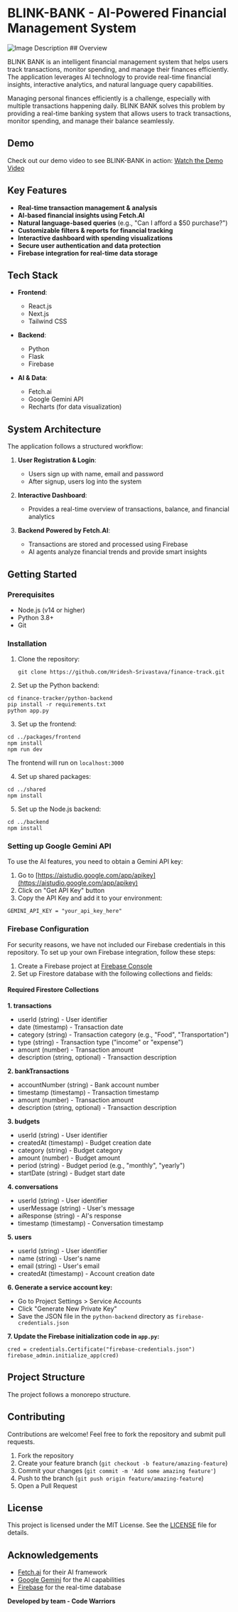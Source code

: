 # BLINK-BANK - AI-Powered Financial Management System
<img src="https://raw.githubusercontent.com/Hridesh-Srivastava/finance-track/main/images/front1.png" alt="Image Description" />
## Overview

BLINK BANK is an intelligent financial management system that helps users track transactions, monitor spending, and manage their finances efficiently. The application leverages AI technology to provide real-time financial insights, interactive analytics, and natural language query capabilities.

Managing personal finances efficiently is a challenge, especially with multiple transactions happening daily. BLINK BANK solves this problem by providing a real-time banking system that allows users to track transactions, monitor spending, and manage their balance seamlessly.

## Demo

Check out our demo video to see BLINK-BANK in action:
[Watch the Demo Video](https://youtu.be/WIoB-yU2ACU)

## Key Features

- **Real-time transaction management & analysis**
- **AI-based financial insights using Fetch.AI**
- **Natural language-based queries** (e.g., "Can I afford a $50 purchase?")
- **Customizable filters & reports for financial tracking**
- **Interactive dashboard with spending visualizations**
- **Secure user authentication and data protection**
- **Firebase integration for real-time data storage**

## Tech Stack

- **Frontend**: 
  - React.js
  - Next.js
  - Tailwind CSS
  
- **Backend**:
  - Python
  - Flask
  - Firebase
  
- **AI & Data**:
  - Fetch.ai
  - Google Gemini API
  - Recharts (for data visualization)

## System Architecture

The application follows a structured workflow:

1. **User Registration & Login**:
   - Users sign up with name, email and password
   - After signup, users log into the system

2. **Interactive Dashboard**:
   - Provides a real-time overview of transactions, balance, and financial analytics

3. **Backend Powered by Fetch.AI**:
   - Transactions are stored and processed using Firebase
   - AI agents analyze financial trends and provide smart insights

## Getting Started

### Prerequisites

- Node.js (v14 or higher)
- Python 3.8+
- Git

### Installation

1. Clone the repository:
   ```
   git clone https://github.com/Hridesh-Srivastava/finance-track.git
   ```
   
2. Set up the Python backend:
```
cd finance-tracker/python-backend
pip install -r requirements.txt
python app.py
```

3. Set up the frontend:
```
cd ../packages/frontend
npm install
npm run dev
```

The frontend will run on `localhost:3000`

4. Set up shared packages:
```
cd ../shared
npm install
```

5. Set up the Node.js backend:
```
cd ../backend
npm install
```

### Setting up Google Gemini API

To use the AI features, you need to obtain a Gemini API key:

1. Go to [https://aistudio.google.com/app/apikey](https://aistudio.google.com/app/apikey)
2. Click on "Get API Key" button
3. Copy the API Key and add it to your environment:

```
GEMINI_API_KEY = "your_api_key_here"
```

### Firebase Configuration

For security reasons, we have not included our Firebase credentials in this repository. To set up your own Firebase integration, follow these steps:

1. Create a Firebase project at [Firebase Console](https://console.firebase.google.com/)
2. Set up Firestore database with the following collections and fields:


#### Required Firestore Collections
**1. transactions**

- userId (string) - User identifier
- date (timestamp) - Transaction date
- category (string) - Transaction category (e.g., "Food", "Transportation")
- type (string) - Transaction type ("income" or "expense")
- amount (number) - Transaction amount
- description (string, optional) - Transaction description



**2. bankTransactions**

- accountNumber (string) - Bank account number
- timestamp (timestamp) - Transaction timestamp
- amount (number) - Transaction amount
- description (string, optional) - Transaction description

**3. budgets**

- userId (string) - User identifier
- createdAt (timestamp) - Budget creation date
- category (string) - Budget category
- amount (number) - Budget amount
- period (string) - Budget period (e.g., "monthly", "yearly")
- startDate (string) - Budget start date

**4. conversations**

- userId (string) - User identifier
- userMessage (string) - User's message
- aiResponse (string) - AI's response
- timestamp (timestamp) - Conversation timestamp

**5. users**

- userId (string) - User identifier
- name (string) - User's name
- email (string) - User's email
- createdAt (timestamp) - Account creation date

**6. Generate a service account key:**

- Go to Project Settings > Service Accounts
- Click "Generate New Private Key"
- Save the JSON file in the `python-backend` directory as `firebase-credentials.json`

**7. Update the Firebase initialization code in `app.py`:**

```
cred = credentials.Certificate("firebase-credentials.json")
firebase_admin.initialize_app(cred)
```

## Project Structure

The project follows a monorepo structure.

## Contributing

Contributions are welcome! Feel free to fork the repository and submit pull requests.

1. Fork the repository
2. Create your feature branch (`git checkout -b feature/amazing-feature`)
3. Commit your changes (`git commit -m 'Add some amazing feature'`)
4. Push to the branch (`git push origin feature/amazing-feature`)
5. Open a Pull Request

## License

This project is licensed under the MIT License. See the <a href="LICENSE">LICENSE</a> file for details.

## Acknowledgements

- [Fetch.ai](https://fetch.ai/) for their AI framework
- [Google Gemini](https://aistudio.google.com/) for the AI capabilities
- [Firebase](https://firebase.google.com/) for the real-time database

**Developed by team - Code Warriors**
